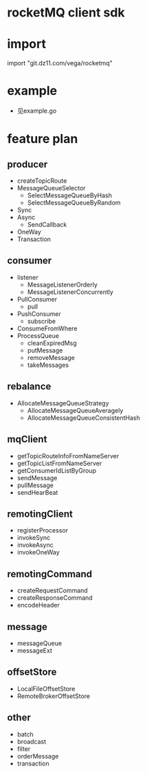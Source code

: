 # rocketMQ client sdk

# import
import	"git.dz11.com/vega/rocketmq"

# example
* 见example.go

# feature plan
## producer
* createTopicRoute
* MessageQueueSelector
    - SelectMessageQueueByHash
    - SelectMessageQueueByRandom
* Sync
* Async
    - SendCallback
* OneWay
* Transaction

## consumer
* listener
    - MessageListenerOrderly
    - MessageListenerConcurrently
* PullConsumer
    - pull
* PushConsumer
    - subscribe
* ConsumeFromWhere
* ProcessQueue
    - cleanExpiredMsg
    - putMessage
    - removeMessage
    - takeMessages

## rebalance
* AllocateMessageQueueStrategy
    - AllocateMessageQueueAveragely
    - AllocateMessageQueueConsistentHash
    
## mqClient
* getTopicRouteInfoFromNameServer
* getTopicListFromNameServer
* getConsumerIdListByGroup
* sendMessage
* pullMessage 
* sendHearBeat

## remotingClient
* registerProcessor
* invokeSync
* invokeAsync
* invokeOneWay

## remotingCommand
* createRequestCommand
* createResponseCommand
* encodeHeader

## message
* messageQueue
* messageExt

## offsetStore
* LocalFileOffsetStore
* RemoteBrokerOffsetStore

## other
* batch
* broadcast
* filter
* orderMessage
* transaction



